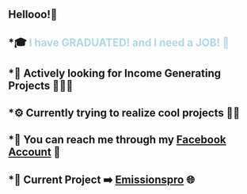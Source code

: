 ## Hellooo!👋

## *🎓  <span style="color: lightblue; font-weight: bold;">I have GRADUATED! and I need a JOB! 💖</span>
## *📆  Actively looking for Income Generating Projects 🧑🏻‍💻
## *⚙️  Currently trying to realize cool projects 🤞🏻
## *📱  You can reach me through my [Facebook Account](https://www.facebook.com/AdoboDaisuki/) 💬
## *🚧  Current Project ➡️ [Emissionspro](https://www.emissionspro.com.au) 🌐

